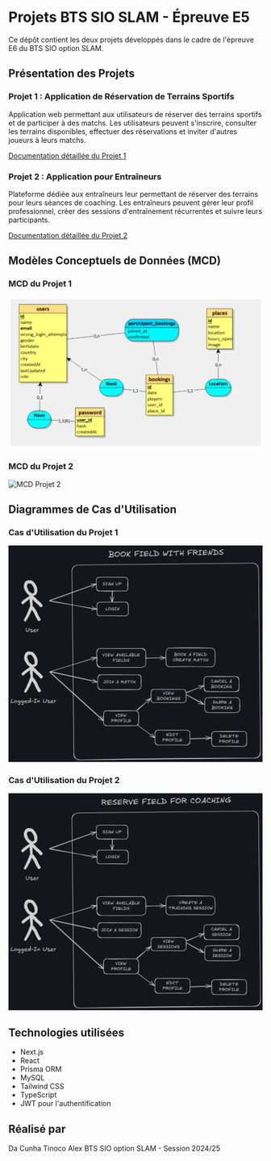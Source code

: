 # Projets BTS SIO SLAM - Épreuve E5

Ce dépôt contient les deux projets développés dans le cadre de l'épreuve E6 du BTS SIO option SLAM.

## Présentation des Projets

### Projet 1 : Application de Réservation de Terrains Sportifs

Application web permettant aux utilisateurs de réserver des terrains sportifs et de participer à des matchs. Les utilisateurs peuvent s'inscrire, consulter les terrains disponibles, effectuer des réservations et inviter d'autres joueurs à leurs matchs.

[Documentation détaillée du Projet 1](./README1.md)

### Projet 2 : Application pour Entraîneurs

Plateforme dédiée aux entraîneurs leur permettant de réserver des terrains pour leurs séances de coaching. Les entraîneurs peuvent gérer leur profil professionnel, créer des sessions d'entraînement récurrentes et suivre leurs participants.

[Documentation détaillée du Projet 2](./README2.md)

## Modèles Conceptuels de Données (MCD)

### MCD du Projet 1

![MCD Projet 1](./public/readme/mcd1.png)

### MCD du Projet 2

![MCD Projet 2](./public/readme/mcd2.png)

## Diagrammes de Cas d'Utilisation

### Cas d'Utilisation du Projet 1

![Use Case Projet 1](./public/readme/usecase1.png)

### Cas d'Utilisation du Projet 2

![Use Case Projet 2](./public/readme/usecase2.png)

## Technologies utilisées

- Next.js
- React
- Prisma ORM
- MySQL
- Tailwind CSS
- TypeScript
- JWT pour l'authentification

## Réalisé par

Da Cunha Tinoco Alex
BTS SIO option SLAM - Session 2024/25
